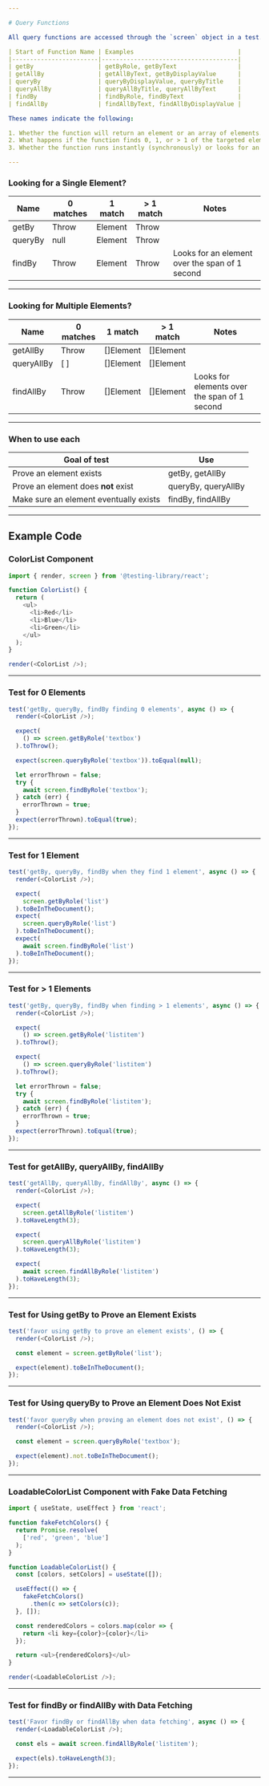 ```yaml
---

# Query Functions

All query functions are accessed through the `screen` object in a test. These query functions *always* begin with one of the following names: `getBy`, `getAllBy`, `queryBy`, `queryAllBy`, `findBy`, `findAllBy`.

| Start of Function Name | Examples                             |
|------------------------|--------------------------------------|
| getBy                  | getByRole, getByText                 |
| getAllBy               | getAllByText, getByDisplayValue      |
| queryBy                | queryByDisplayValue, queryByTitle    |
| queryAllBy             | queryAllByTitle, queryAllByText      |
| findBy                 | findByRole, findByText               |
| findAllBy              | findAllByText, findAllByDisplayValue |

These names indicate the following:

1. Whether the function will return an element or an array of elements.
2. What happens if the function finds 0, 1, or > 1 of the targeted element.
3. Whether the function runs instantly (synchronously) or looks for an element over a span of time (asynchronously).

---
```


### Looking for a Single Element?

| Name    | 0 matches | 1 match | > 1 match | Notes                                          |
|---------|-----------|---------|-----------|------------------------------------------------|
| getBy   | Throw     | Element | Throw     |                                                |
| queryBy | null      | Element | Throw     |                                                |
| findBy  | Throw     | Element | Throw     | Looks for an element over the span of 1 second |

---

### Looking for Multiple Elements?

| Name       | 0 matches | 1 match   | > 1 match | Notes                                        |
|------------|-----------|-----------|-----------|----------------------------------------------|
| getAllBy   | Throw     | []Element | []Element |                                              |
| queryAllBy | [ ]       | []Element | []Element |                                              |
| findAllBy  | Throw     | []Element | []Element | Looks for elements over the span of 1 second |

---

### When to use each

| Goal of test                           | Use                 |
|----------------------------------------|---------------------|
| Prove an element exists                | getBy, getAllBy     |
| Prove an element does **not** exist    | queryBy, queryAllBy |
| Make sure an element eventually exists | findBy, findAllBy   |

---

## Example Code

### ColorList Component

```javascript
import { render, screen } from '@testing-library/react';

function ColorList() {
  return (
    <ul> 
      <li>Red</li> 
      <li>Blue</li>
      <li>Green</li>
    </ul>
  );
}

render(<ColorList />);
```

---

### Test for 0 Elements

```javascript
test('getBy, queryBy, findBy finding 0 elements', async () => {
  render(<ColorList />);

  expect(
    () => screen.getByRole('textbox')
  ).toThrow();

  expect(screen.queryByRole('textbox')).toEqual(null);

  let errorThrown = false;
  try {
    await screen.findByRole('textbox');
  } catch (err) {
    errorThrown = true;
  }
  expect(errorThrown).toEqual(true);
});
```

---

### Test for 1 Element

```javascript
test('getBy, queryBy, findBy when they find 1 element', async () => {
  render(<ColorList />);

  expect(
    screen.getByRole('list')
  ).toBeInTheDocument();
  expect(
    screen.queryByRole('list')
  ).toBeInTheDocument();
  expect(
    await screen.findByRole('list')
  ).toBeInTheDocument();
});
```

---

### Test for > 1 Elements

```javascript
test('getBy, queryBy, findBy when finding > 1 elements', async () => {
  render(<ColorList />);

  expect(
    () => screen.getByRole('listitem')
  ).toThrow();

  expect(
    () => screen.queryByRole('listitem')
  ).toThrow();

  let errorThrown = false;
  try {
    await screen.findByRole('listitem');
  } catch (err) {
    errorThrown = true;
  }
  expect(errorThrown).toEqual(true);
});
```

---

### Test for getAllBy, queryAllBy, findAllBy

```javascript
test('getAllBy, queryAllBy, findAllBy', async () => {
  render(<ColorList />);

  expect(
    screen.getAllByRole('listitem')
  ).toHaveLength(3);

  expect(
    screen.queryAllByRole('listitem')
  ).toHaveLength(3);

  expect(
    await screen.findAllByRole('listitem')
  ).toHaveLength(3);
});
```

---

### Test for Using getBy to Prove an Element Exists

```javascript
test('favor using getBy to prove an element exists', () => {
  render(<ColorList />);

  const element = screen.getByRole('list');

  expect(element).toBeInTheDocument();
});
```

---

### Test for Using queryBy to Prove an Element Does Not Exist

```javascript
test('favor queryBy when proving an element does not exist', () => {
  render(<ColorList />);

  const element = screen.queryByRole('textbox');

  expect(element).not.toBeInTheDocument();
});
```

---

### LoadableColorList Component with Fake Data Fetching

```javascript
import { useState, useEffect } from 'react';

function fakeFetchColors() {
  return Promise.resolve(
    ['red', 'green', 'blue']
  );
}

function LoadableColorList() {
  const [colors, setColors] = useState([]);

  useEffect(() => {
    fakeFetchColors()
      .then(c => setColors(c));
  }, []);

  const renderedColors = colors.map(color => {
    return <li key={color}>{color}</li>
  });

  return <ul>{renderedColors}</ul>
}

render(<LoadableColorList />);
```

---

### Test for findBy or findAllBy with Data Fetching

```javascript
test('Favor findBy or findAllBy when data fetching', async () => {
  render(<LoadableColorList />);

  const els = await screen.findAllByRole('listitem');

  expect(els).toHaveLength(3);
});
```

---
